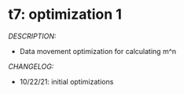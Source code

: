 # t7: optimization 1

_DESCRIPTION:_
- Data movement optimization for calculating m^n

_CHANGELOG:_
- 10/22/21: initial optimizations
